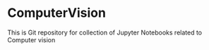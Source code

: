 # ComputerVision
This is Git repository for collection of Jupyter Notebooks related to Computer vision
